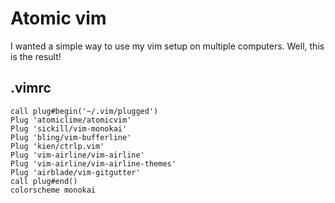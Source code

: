 # Atomic vim
I wanted a simple way to use my vim setup on multiple computers.
Well, this is the result!

## .vimrc
```
call plug#begin('~/.vim/plugged')
Plug 'atomiclime/atomicvim'
Plug 'sickill/vim-monokai'
Plug 'bling/vim-bufferline'
Plug 'kien/ctrlp.vim'
Plug 'vim-airline/vim-airline'
Plug 'vim-airline/vim-airline-themes'
Plug 'airblade/vim-gitgutter'
call plug#end()
colorscheme monokai
```
